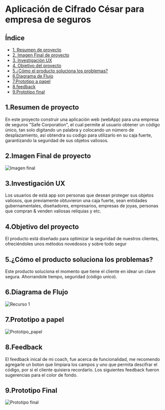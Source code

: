 # Aplicación de Cifrado César para empresa de seguros

## Índice

* [1. Resumen de proyecto](#1-resumen-de-proyecto)
* [2. Imagen Final de proyecto](#2-Imagen-final-del-proyecto)
* [3. Investigación UX](#2-Investigacion-UX)
* [4. Objetivo del proyecto](#4-Objetivo-del-proyecto)
* [5.¿Cómo el producto soluciona los problemas? ](#6-¿cómo-el-producto-soluciona-los-problemas?)
* [6.Diagrama de Flujo ](#7-Diagrama-de-flujo)
* [7.Prototipo a papel ](#7-Prototipo-a-papel)
* [8.feedback](#8-Feedback)
* [9.Prototipo final ](#9-prototipo-final)



## 1.Resumen de proyecto
En este proyecto construir una aplicación web (webApp) para una empresa de seguros "Safe Corporation", el cual permite al usuario obtener un código único, tan solo digitando un palabra y colocando un número de desplazamiento, así obtendra su codigo para utilizarlo en su caja fuerte, garantizando la seguridad de sus objetos valiosos.

## 2.Imagen Final de proyecto

![Imagen final](https://user-images.githubusercontent.com/60928881/75128006-1375fb80-5690-11ea-929d-6b8f2f391398.jpg)

## 3.Investigación UX
Los usuarios de está app son personas que desean proteger sus objetos valiosos, que previamente obtuvieron una caja fuerte, sean entidades gubernamentales, diseñadores, empresarios, empresas de joyas, personas que compran & venden valiosas reliquias y etc. 

## 4.Objetivo del proyecto
El producto está diseñado para optimizar la seguridad de nuestros clientes, ofreciéndoles unos métodos novedosos y sobre todo segur

## 5.¿Cómo el producto soluciona los problemas?
Este producto soluciona el momento que tiene el cliente en idear un clave segura. Ahorrandole tiempo, seguridad (código unico).

## 6.Diagrama de Flujo
![Recurso 1](https://user-images.githubusercontent.com/60928881/75129095-6f8f4e80-5695-11ea-8c69-f1a595648c47.png)

## 7.Prototipo a papel
![Prototipo_papel](https://user-images.githubusercontent.com/60928881/75130473-7f5e6100-569c-11ea-97c8-4bf82cc598f6.jpeg)

## 8.Feedback
El feedback inical de mi coach, fue acerca de funcionalidad, me recomendo agregarle un boton que limpiara los campos y uno que permita descifrar el código, por si el cliente quisiera recordarlo. Los siguientes feedback fueron sugerencias para el color de fondo. 

 ## 9.Prototipo Final
 
  ![Prototipo final](https://user-images.githubusercontent.com/60928881/75128113-98f9ab80-5690-11ea-95cf-a0a1c2cd15d4.jpg)





